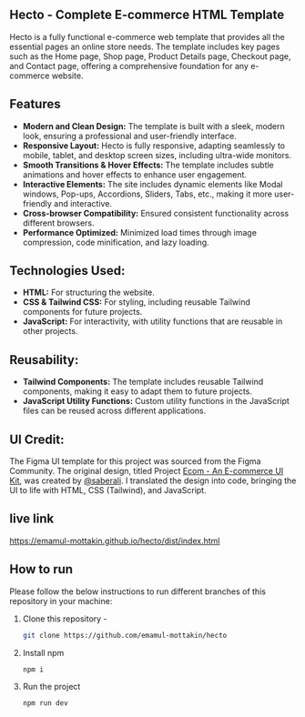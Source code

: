 ## Hecto - Complete E-commerce HTML Template
Hecto is a fully functional e-commerce web template that provides all the essential pages an online store needs. The template includes key pages such as the Home page, Shop page, Product Details page, Checkout page, and Contact page, offering a comprehensive foundation for any e-commerce website.

## Features
* **Modern and Clean Design:** The template is built with a sleek, modern look, ensuring a professional and user-friendly interface.
* **Responsive Layout:** Hecto is fully responsive, adapting seamlessly to mobile, tablet, and desktop screen sizes, including ultra-wide monitors.
* **Smooth Transitions & Hover Effects:** The template includes subtle animations and hover effects to enhance user engagement.
* **Interactive Elements:** The site includes dynamic elements like Modal windows, Pop-ups, Accordions, Sliders, Tabs, etc., making it more user-friendly and interactive.
* **Cross-browser Compatibility:** Ensured consistent functionality across different browsers.
* **Performance Optimized:** Minimized load times through image compression, code minification, and lazy loading.

## Technologies Used:
* **HTML:** For structuring the website.
* **CSS & Tailwind CSS:** For styling, including reusable Tailwind components for future projects.
* **JavaScript:** For interactivity, with utility functions that are reusable in other projects.

## Reusability:
* **Tailwind Components:** The template includes reusable Tailwind components, making it easy to adapt them to future projects.
* **JavaScript Utility Functions:** Custom utility functions in the JavaScript files can be reused across different applications.

## UI Credit:
The Figma UI template for this project was sourced from the Figma Community. The original design, titled Project [Ecom - An E-commerce UI Kit](https://www.figma.com/community/file/967759864749832815/project-ecom-an-ecommerce-ui-kit), was created by [@saberali](https://www.figma.com/@saberali). I translated the design into code, bringing the UI to life with HTML, CSS (Tailwind), and JavaScript.

## live link
https://emamul-mottakin.github.io/hecto/dist/index.html

## How to run
Please follow the below instructions to run different branches of this repository in your machine:
1. Clone this repository -
    ```sh
    git clone https://github.com/emamul-mottakin/hecto
    ```
2. Install npm
    ```sh
    npm i
    ```
3. Run the project
    ```sh
    npm run dev
    ```
    

